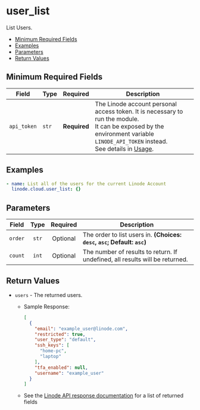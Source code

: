 # user_list

List Users.

- [Minimum Required Fields](#minimum-required-fields)
- [Examples](#examples)
- [Parameters](#parameters)
- [Return Values](#return-values)

## Minimum Required Fields
| Field       | Type  | Required     | Description                                                                                                                                                                                                              |
|-------------|-------|--------------|--------------------------------------------------------------------------------------------------------------------------------------------------------------------------------------------------------------------------|
| `api_token` | `str` | **Required** | The Linode account personal access token. It is necessary to run the module. <br/>It can be exposed by the environment variable `LINODE_API_TOKEN` instead. <br/>See details in [Usage](https://github.com/linode/ansible_linode?tab=readme-ov-file#usage). |

## Examples

```yaml
- name: List all of the users for the current Linode Account
  linode.cloud.user_list: {}
```


## Parameters

| Field     | Type | Required | Description                                                                  |
|-----------|------|----------|------------------------------------------------------------------------------|
| `order` | <center>`str`</center> | <center>Optional</center> | The order to list users in.  **(Choices: `desc`, `asc`; Default: `asc`)** |
| `count` | <center>`int`</center> | <center>Optional</center> | The number of results to return. If undefined, all results will be returned.   |

## Return Values

- `users` - The returned users.

    - Sample Response:
        ```json
        [
          {
            "email": "example_user@linode.com",
            "restricted": true,
            "user_type": "default",
            "ssh_keys": [
              "home-pc",
              "laptop"
            ],
            "tfa_enabled": null,
            "username": "example_user"
          }
        ]
        ```
    - See the [Linode API response documentation](https://www.linode.com/docs/api/account/#users-list__response-samples) for a list of returned fields


